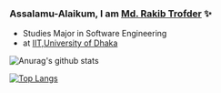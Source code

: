 ### Assalamu-Alaikum, I am [Md. Rakib Trofder](https://www.linkedin.com/in/md-rakib-trofder-15222318b/) ✨




- Studies Major in Software Engineering
- at [IIT,University of Dhaka](http://www.iit.du.ac.bd/)


<!--
[![Anurag's github stats](https://github-readme-stats.vercel.app/api?username=rakib3004)](https://github.com/anuraghazra/github-readme-stats)-->
![Anurag's github stats](https://github-readme-stats.vercel.app/api?username=rakib3004&show_icons=true&theme=tokyonight)


[![Top Langs](https://github-readme-stats.vercel.app/api/top-langs/?username=rakib3004&layout=compact)](https://github.com/anuraghazra/github-readme-stats)






